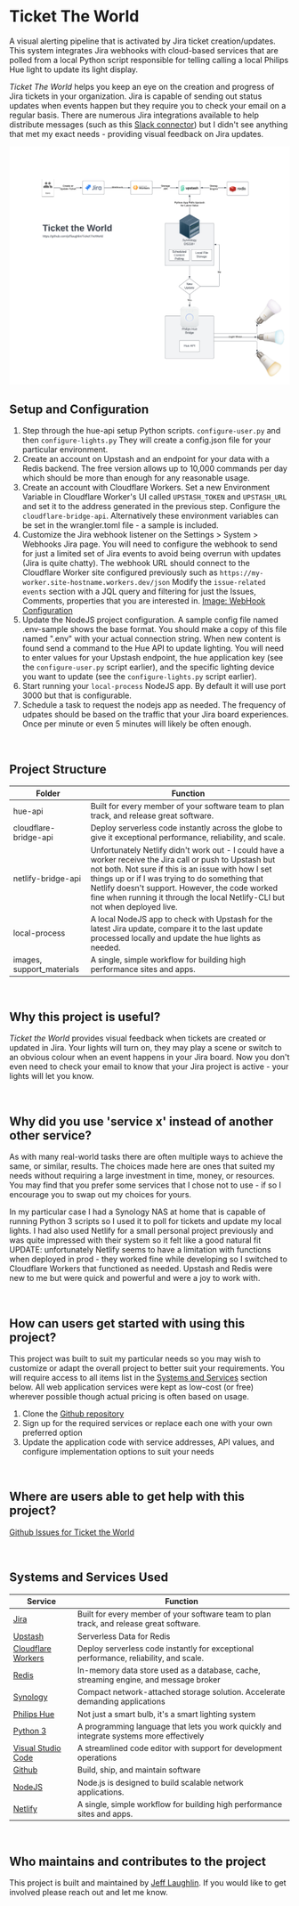 # Ticket The World

A visual alerting pipeline that is activated by Jira ticket creation/updates. This system integrates Jira webhooks with cloud-based services that are polled from a local Python script responsible for telling calling a local Philips Hue light to update its light display.

_Ticket The World_ helps you keep an eye on the creation and progress of Jira tickets in your organization. Jira is capable of sending out status updates when events happen but they require you to check your email on a regular basis. There are numerous Jira integrations available to help distribute messages (such as this [Slack connector](https://www.atlassian.com/software/jira/guides/expand-jira/jira-slack-integration)) but I didn't see anything that met my exact needs - providing visual feedback on Jira updates.

![Application Flow Chart](images/MessagingFlowchart.png)

## Setup and Configuration

1. Step through the hue-api setup Python scripts. `configure-user.py` and then `configure-lights.py` They will create a config.json file for your particular environment.
1. Create an account on Upstash and an endpoint for your data with a Redis backend. The free version allows up to 10,000 commands per day which should be more than enough for any reasonable usage.
1. Create an account with Cloudflare Workers. Set a new Environment Variable in Cloudflare Worker's UI called `UPSTASH_TOKEN` and `UPSTASH_URL` and set it to the address generated in the previous step. Configure the `cloudflare-bridge-api`. Alternatively these environment variables can be set in the wrangler.toml file - a sample is included.
1. Customize the Jira webhook listener on the Settings > System > Webhooks Jira page. You will need to configure the webhook to send for just a limited set of Jira events to avoid being overrun with updates (Jira is quite chatty). The webhook URL should connect to the Cloudflare Worker site configured previously such as `https://my-worker.site-hostname.workers.dev/json` Modify the `issue-related events` section with a JQL query and filtering for just the Issues, Comments, properties that you are interested in. [Image: WebHook Configuration](/images/webhooks.png)
1. Update the NodeJS project configuration. A sample config file named .env-sample shows the base format. You should make a copy of this file named ".env" with your actual connection string. When new content is found send a command to the Hue API to update lighting. You will need to enter values for your Upstash endpoint, the hue application key (see the `configure-user.py` script earlier), and the specific lighting device you want to update (see the `configure-lights.py` script earlier).
1. Start running your `local-process` NodeJS app. By default it will use port 3000 but that is configurable.
1. Schedule a task to request the nodejs app as needed. The frequency of udpates should be based on the traffic that your Jira board experiences. Once per minute or even 5 minutes will likely be often enough.

<p>&nbsp;</p>

## Project Structure

| Folder                    | Function                                                                                                                                                                                                                                                                                                                                            |
| ------------------------- | --------------------------------------------------------------------------------------------------------------------------------------------------------------------------------------------------------------------------------------------------------------------------------------------------------------------------------------------------- |
| hue-api                   | Built for every member of your software team to plan track, and release great software.                                                                                                                                                                                                                                                             |
| cloudflare-bridge-api     | Deploy serverless code instantly across the globe to give it exceptional performance, reliability, and scale.                                                                                                                                                                                                                                       |
| netlify-bridge-api        | Unfortunately Netlify didn't work out - I could have a worker receive the Jira call or push to Upstash but not both. Not sure if this is an issue with how I set things up or if I was trying to do something that Netlify doesn't support. However, the code worked fine when running it through the local Netlify-CLI but not when deployed live. |
| local-process             | A local NodeJS app to check with Upstash for the latest Jira update, compare it to the last update processed locally and update the hue lights as needed.                                                                                                                                                                                           |
| images, support_materials | A single, simple workflow for building high performance sites and apps.                                                                                                                                                                                                                                                                             |

<p>&nbsp;</p>

## Why this project is useful?

_Ticket the World_ provides visual feedback when tickets are created or updated in Jira. Your lights will turn on, they may play a scene or switch to an obvious colour when an event happens in your Jira board. Now you don't even need to check your email to know that your Jira project is active - your lights will let you know.

<p>&nbsp;</p>

## Why did you use 'service x' instead of another other service?

As with many real-world tasks there are often multiple ways to achieve the same, or similar, results. The choices made here are ones that suited my needs without requiring a large investment in time, money, or resources. You may find that you prefer some services that I chose not to use - if so I encourage you to swap out my choices for yours.

In my particular case I had a Synology NAS at home that is capable of running Python 3 scripts so I used it to poll for tickets and update my local lights. I had also used Netlify for a small personal project previously and was quite impressed with their system so it felt like a good natural fit UPDATE: unfortunately Netlify seems to have a limitation with functions when deployed in prod - they worked fine while developing so I switched to Cloudflare Workers that functioned as needed. Upstash and Redis were new to me but were quick and powerful and were a joy to work with.

<p>&nbsp;</p>

## How can users get started with using this project?

This project was built to suit my particular needs so you may wish to customize or adapt the overall project to better suit your requirements. You will require access to all items list in the [Systems and Services](#systems-and-services-used) section below. All web application services were kept as low-cost (or free) wherever possible though actual pricing is often based on usage.

1. Clone the [Github repository](https://github.com/jefflaughlin/TicketTheWorld/)
1. Sign up for the required services or replace each one with your own preferred option
1. Update the application code with service addresses, API values, and configure implementation options to suit your needs

<p>&nbsp;</p>

## Where are users able to get help with this project?

[Github Issues for Ticket the World](https://github.com/jefflaughlin/TicketTheWorld/issues)

<p>&nbsp;</p>

## Systems and Services Used

| Service                                                    | Function                                                                                 |
| ---------------------------------------------------------- | ---------------------------------------------------------------------------------------- |
| [Jira](https://www.atlassian.com/software/jira)            | Built for every member of your software team to plan track, and release great software.  |
| [Upstash](https://upstash.com/)                            | Serverless Data for Redis                                                                |
| [Cloudflare Workers](https://workers.cloudflare.com/)      | Deploy serverless code instantly for exceptional performance, reliability, and scale.    |
| [Redis](https://redis.io/)                                 | In-memory data store used as a database, cache, streaming engine, and message broker     |
| [Synology](https://www.synology.com/en-us/products/DS220+) | Compact network-attached storage solution. Accelerate demanding applications             |
| [Philips Hue](https://www.philips-hue.com/en-ca)           | Not just a smart bulb, it's a smart lighting system                                      |
| [Python 3](https://www.python.org/)                        | A programming language that lets you work quickly and integrate systems more effectively |
| [Visual Studio Code](https://code.visualstudio.com/)       | A streamlined code editor with support for development operations                        |
| [Github](https://github.com)                               | Build, ship, and maintain software                                                       |
| [NodeJS](https://nodejs.org/en/)                           | Node.js is designed to build scalable network applications.                              |
| [Netlify](https://www.netlify.com/)                        | A single, simple workflow for building high performance sites and apps.                  |

<p>&nbsp;</p>

## Who maintains and contributes to the project

This project is built and maintained by [Jeff Laughlin](https://github.com/jefflaughlin). If you would like to get involved please reach out and let me know.

